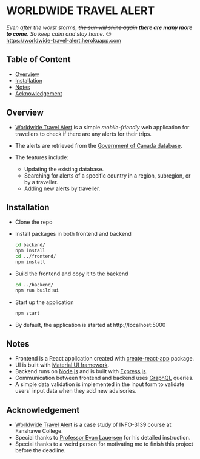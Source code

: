 # WORLDWIDE TRAVEL ALERT

_Even after the worst storms, ~~the sun will shine again~~ **there are many more to come**. So keep calm and stay home._ 😉   
https://worldwide-travel-alert.herokuapp.com

## Table of Content
- [Overview](#Overview)
- [Installation](#Installation)
- [Notes](#Notes)
- [Acknowledgement](#Acknowledgement)

## Overview
- [Worldwide Travel Alert][application-link] is a simple _mobile-friendly_ web application for travellers to check if there are any alerts for their trips. 

- The alerts are retrieved from the [Government of Canada database][government-database-link]. 

- The features include:  
  - Updating the existing database.
  - Searching for alerts of a specific country in a region, subregion, or by a traveller.
  - Adding new alerts by traveller.

## Installation
- Clone the repo
- Install packages in both frontend and backend 

  ```bash
  cd backend/
  npm install
  cd ../frontend/
  npm install
  ```
- Build the frontend and copy it to the backend

  ```bash
  cd ../backend/
  npm run build:ui
  ```

- Start up the application

  ```bash
  npm start
  ```

- By default, the application is started at http://localhost:5000

## Notes
- Frontend is a React application created with [create-react-app][create-react-app-repo] package.
- UI is built with [Material UI framework][material-ui-website].
- Backend runs on [Node.js][nodejs-website] and is built with [Express.js][express-website].   
- Communication between frontend and backend uses [GraphQL][graphql-website] queries.
- A simple data validation is implemented in the input form to validate users' input data when they add new advisories.

## Acknowledgement
- [Worldwide Travel Alert][application-link] is a case study of INFO-3139 course at Fanshawe College.
- Special thanks to [Professor Evan Lauersen][evan-lauersen-github] for his detailed instruction.
- Special thanks to a weird person for motivating me to finish this project before the deadline.

[application-link]: https://worldwide-travel-alert.herokuapp.com
[government-database-link]: http://data.international.gc.ca/travel-voyage/index-alpha-eng.json   
[create-react-app-repo]: https://github.com/facebook/create-react-app
[material-ui-website]: https://material-ui.com/  
[nodejs-website]: https://nodejs.org/en/   
[express-website]: https://expressjs.com/   
[graphql-website]: https://graphql.org/
[evan-lauersen-github]: https://github.com/elauersen